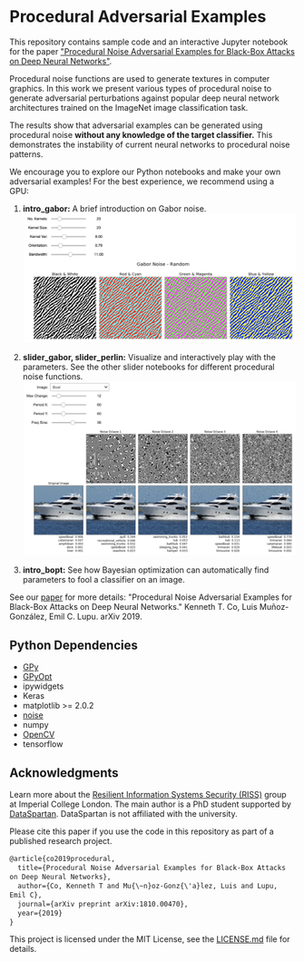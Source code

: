 # Procedural Adversarial Examples

This repository contains sample code and an interactive Jupyter notebook for the paper ["Procedural Noise Adversarial Examples for Black-Box Attacks on Deep Neural Networks"](https://arxiv.org/abs/1810.00470).

Procedural noise functions are used to generate textures in computer graphics. In this work we present various types of procedural noise to generate adversarial perturbations against popular deep neural network architectures trained on the ImageNet image classification task.

The results show that adversarial examples can be generated using procedural noise **without any knowledge of the target classifier.** This demonstrates the instability of current neural networks to procedural noise patterns.

We encourage you to explore our Python notebooks and make your own adversarial examples! For the best experience, we recommend using a GPU:

1. **intro\_gabor:** A brief introduction on Gabor noise. 
![slider](intro.png)

2. **slider\_gabor, slider\_perlin:** Visualize and interactively play with the parameters. See the other slider notebooks for different procedural noise functions.
![slider](slider.png)

3. **intro_bopt:** See how Bayesian optimization can automatically find parameters to fool a classifier on an image.

See our [paper](https://arxiv.org/abs/1810.00470) for more details: "Procedural Noise Adversarial Examples for Black-Box Attacks on Deep Neural Networks." Kenneth T. Co, Luis Muñoz-González, Emil C. Lupu. arXiv 2019.

## Python Dependencies

* [GPy](https://pypi.org/project/GPyOpt/)
* [GPyOpt](https://pypi.org/project/GPy/)
* ipywidgets
* Keras
* matplotlib >= 2.0.2
* [noise](https://pypi.org/project/noise/)
* numpy
* [OpenCV](https://pypi.org/project/opencv-python/)
* tensorflow

## Acknowledgments

Learn more about the [Resilient Information Systems Security (RISS)](http://rissgroup.org/) group at Imperial College London. The main author is a PhD student supported by [DataSpartan](http://dataspartan.co.uk/). DataSpartan is not affiliated with the university.

Please cite this paper if you use the code in this repository as part of a published research project.

```
@article{co2019procedural,
  title={Procedural Noise Adversarial Examples for Black-Box Attacks on Deep Neural Networks},
  author={Co, Kenneth T and Mu{\~n}oz-Gonz{\'a}lez, Luis and Lupu, Emil C},
  journal={arXiv preprint arXiv:1810.00470},
  year={2019}
}
```
This project is licensed under the MIT License, see the [LICENSE.md](LICENSE.md) file for details.